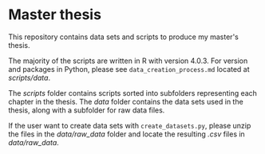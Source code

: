 # Master thesis

This repository contains data sets and scripts to produce my master's thesis. 

The majority of the scripts are written in R with version 4.0.3. For version and packages in Python, please see `data_creation_process.md` located at *scripts/data*.

The *scripts* folder contains scripts sorted into subfolders representing each chapter in the thesis. The *data* folder contains the data sets used in the thesis, along with a subfolder for raw data files. 

If the user want to create data sets with `create_datasets.py`, please unzip the files in the *data/raw_data* folder and locate the resulting *.csv* files in *data/raw_data*. 
